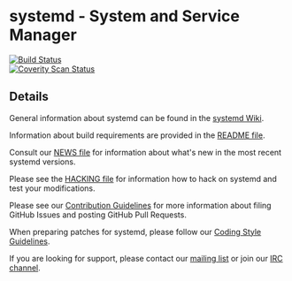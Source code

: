 # systemd - System and Service Manager

[![Build Status](https://semaphoreci.com/api/v1/projects/28a5a3ca-3c56-4078-8b5e-7ed6ef912e14/443470/shields_badge.svg)](https://semaphoreci.com/systemd/systemd)<br/>
[![Coverity Scan Status](https://scan.coverity.com/projects/350/badge.svg)](https://scan.coverity.com/projects/350)

## Details

General information about systemd can be found in the [systemd Wiki](http://www.freedesktop.org/wiki/Software/systemd).

Information about build requirements are provided in the [README file](../master/README).

Consult our [NEWS file](../master/NEWS) for information about what's new in the most recent systemd versions.

Please see the [HACKING file](../master/HACKING) for information how to hack on systemd and test your modifications.

Please see our [Contribution Guidelines](../master/.github/CONTRIBUTING.md) for more information about filing GitHub Issues and posting GitHub Pull Requests.

When preparing patches for systemd, please follow our [Coding Style Guidelines](../master/CODING_STYLE).

If you are looking for support, please contact our [mailing list](http://lists.freedesktop.org/mailman/listinfo/systemd-devel) or join our [IRC channel](irc://irc.freenode.org/%23systemd).

